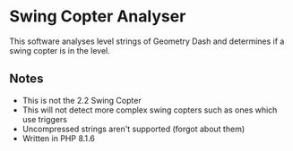 # Swing Copter Analyser

This software analyses level strings of Geometry Dash and determines if a swing copter is in the level.

## Notes

- This is not the 2.2 Swing Copter
- This will not detect more complex swing copters such as ones which use triggers
- Uncompressed strings aren't supported (forgot about them)
- Written in PHP 8.1.6